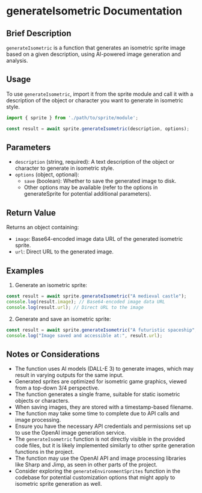# generateIsometric Documentation

## Brief Description
`generateIsometric` is a function that generates an isometric sprite image based on a given description, using AI-powered image generation and analysis.

## Usage
To use `generateIsometric`, import it from the sprite module and call it with a description of the object or character you want to generate in isometric style.

```javascript
import { sprite } from './path/to/sprite/module';

const result = await sprite.generateIsometric(description, options);
```

## Parameters
- `description` (string, required): A text description of the object or character to generate in isometric style.
- `options` (object, optional):
  - `save` (boolean): Whether to save the generated image to disk.
  - Other options may be available (refer to the options in generateSprite for potential additional parameters).

## Return Value
Returns an object containing:
- `image`: Base64-encoded image data URL of the generated isometric sprite.
- `url`: Direct URL to the generated image.

## Examples

1. Generate an isometric sprite:
```javascript
const result = await sprite.generateIsometric("A medieval castle");
console.log(result.image); // Base64-encoded image data URL
console.log(result.url); // Direct URL to the image
```

2. Generate and save an isometric sprite:
```javascript
const result = await sprite.generateIsometric("A futuristic spaceship", { save: true });
console.log("Image saved and accessible at:", result.url);
```

## Notes or Considerations
- The function uses AI models (DALL-E 3) to generate images, which may result in varying outputs for the same input.
- Generated sprites are optimized for isometric game graphics, viewed from a top-down 3/4 perspective.
- The function generates a single frame, suitable for static isometric objects or characters.
- When saving images, they are stored with a timestamp-based filename.
- The function may take some time to complete due to API calls and image processing.
- Ensure you have the necessary API credentials and permissions set up to use the OpenAI image generation service.
- The `generateIsometric` function is not directly visible in the provided code files, but it is likely implemented similarly to other sprite generation functions in the project.
- The function may use the OpenAI API and image processing libraries like Sharp and Jimp, as seen in other parts of the project.
- Consider exploring the `generateEnvironmentSprites` function in the codebase for potential customization options that might apply to isometric sprite generation as well.
